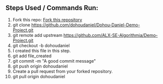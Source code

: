 ## Steps Used / Commands Run:
1. Fork this repo: <a href="https://github.com/ALX-SE-Algorithmia/Demo-Project/fork">Fork this repository</a>
2. git clone https://github.com/dohoudaniel/Dohou-Daniel-Demo-Project.git
3. git remote add upstream https://github.com/ALX-SE-Algorithmia/Demo-Project.git
4. git checkout -b dohoudaniel
5. I created this file in this step.
6. git add file_created
7. git commit -m "A good commit message"
8. git push origin dohoudaniel
9. Create a pull request from your forked repository.
10. git pull origin dohoudaniel
<!-- 10. git fetch upstream -->
